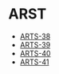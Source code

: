 # ARST

* [ARTS-38](https://github.com/mmdaozhu/ARST/blob/master/ARTS2021/ARTS-38.md)
* [ARTS-39](https://github.com/mmdaozhu/ARST/blob/master/ARTS2021/ARTS-39.md)
* [ARTS-40](https://github.com/mmdaozhu/ARST/blob/master/ARTS2021/ARTS-40.md)
* [ARTS-41](https://github.com/mmdaozhu/ARST/blob/master/ARTS2021/ARTS-41.md)

